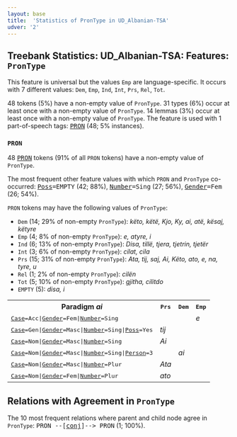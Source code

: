 ```yaml
---
layout: base
title:  'Statistics of PronType in UD_Albanian-TSA'
udver: '2'
---
```


## Treebank Statistics: UD_Albanian-TSA: Features: `PronType`

This feature is universal but the values `Emp` are language-specific.
It occurs with 7 different values: `Dem`, `Emp`, `Ind`, `Int`, `Prs`, `Rel`, `Tot`.

48 tokens (5%) have a non-empty value of `PronType`.
31 types (6%) occur at least once with a non-empty value of `PronType`.
14 lemmas (3%) occur at least once with a non-empty value of `PronType`.
The feature is used with 1 part-of-speech tags: <tt><a href="sq_tsa-pos-PRON.html">PRON</a></tt> (48; 5% instances).

### `PRON`

48 <tt><a href="sq_tsa-pos-PRON.html">PRON</a></tt> tokens (91% of all `PRON` tokens) have a non-empty value of `PronType`.

The most frequent other feature values with which `PRON` and `PronType` co-occurred: <tt><a href="sq_tsa-feat-Poss.html">Poss</a></tt><tt>=EMPTY</tt> (42; 88%), <tt><a href="sq_tsa-feat-Number.html">Number</a></tt><tt>=Sing</tt> (27; 56%), <tt><a href="sq_tsa-feat-Gender.html">Gender</a></tt><tt>=Fem</tt> (26; 54%).

`PRON` tokens may have the following values of `PronType`:

* `Dem` (14; 29% of non-empty `PronType`): <em>këto, këtë, Kjo, Ky, ai, atë, kësaj, këtyre</em>
* `Emp` (4; 8% of non-empty `PronType`): <em>e, atyre, i</em>
* `Ind` (6; 13% of non-empty `PronType`): <em>Disa, tillë, tjera, tjetrin, tjetër</em>
* `Int` (3; 6% of non-empty `PronType`): <em>cilat, cila</em>
* `Prs` (15; 31% of non-empty `PronType`): <em>Ata, tij, saj, Ai, Këto, ato, e, na, tyre, u</em>
* `Rel` (1; 2% of non-empty `PronType`): <em>cilën</em>
* `Tot` (5; 10% of non-empty `PronType`): <em>gjitha, cilitdo</em>
* `EMPTY` (5): <em>disa, i</em>

<table>
  <tr><th>Paradigm <i>ai</i></th><th><tt>Prs</tt></th><th><tt>Dem</tt></th><th><tt>Emp</tt></th></tr>
  <tr><td><tt><tt><a href="sq_tsa-feat-Case.html">Case</a></tt><tt>=Acc</tt>|<tt><a href="sq_tsa-feat-Gender.html">Gender</a></tt><tt>=Fem</tt>|<tt><a href="sq_tsa-feat-Number.html">Number</a></tt><tt>=Sing</tt></tt></td><td></td><td></td><td><em>e</em></td></tr>
  <tr><td><tt><tt><a href="sq_tsa-feat-Case.html">Case</a></tt><tt>=Gen</tt>|<tt><a href="sq_tsa-feat-Gender.html">Gender</a></tt><tt>=Masc</tt>|<tt><a href="sq_tsa-feat-Number.html">Number</a></tt><tt>=Sing</tt>|<tt><a href="sq_tsa-feat-Poss.html">Poss</a></tt><tt>=Yes</tt></tt></td><td><em>tij</em></td><td></td><td></td></tr>
  <tr><td><tt><tt><a href="sq_tsa-feat-Case.html">Case</a></tt><tt>=Nom</tt>|<tt><a href="sq_tsa-feat-Gender.html">Gender</a></tt><tt>=Masc</tt>|<tt><a href="sq_tsa-feat-Number.html">Number</a></tt><tt>=Sing</tt></tt></td><td><em>Ai</em></td><td></td><td></td></tr>
  <tr><td><tt><tt><a href="sq_tsa-feat-Case.html">Case</a></tt><tt>=Nom</tt>|<tt><a href="sq_tsa-feat-Gender.html">Gender</a></tt><tt>=Masc</tt>|<tt><a href="sq_tsa-feat-Number.html">Number</a></tt><tt>=Sing</tt>|<tt><a href="sq_tsa-feat-Person.html">Person</a></tt><tt>=3</tt></tt></td><td></td><td><em>ai</em></td><td></td></tr>
  <tr><td><tt><tt><a href="sq_tsa-feat-Case.html">Case</a></tt><tt>=Nom</tt>|<tt><a href="sq_tsa-feat-Gender.html">Gender</a></tt><tt>=Masc</tt>|<tt><a href="sq_tsa-feat-Number.html">Number</a></tt><tt>=Plur</tt></tt></td><td><em>Ata</em></td><td></td><td></td></tr>
  <tr><td><tt><tt><a href="sq_tsa-feat-Case.html">Case</a></tt><tt>=Nom</tt>|<tt><a href="sq_tsa-feat-Gender.html">Gender</a></tt><tt>=Fem</tt>|<tt><a href="sq_tsa-feat-Number.html">Number</a></tt><tt>=Plur</tt></tt></td><td><em>ato</em></td><td></td><td></td></tr>
</table>

## Relations with Agreement in `PronType`

The 10 most frequent relations where parent and child node agree in `PronType`:
<tt>PRON --[<tt><a href="sq_tsa-dep-conj.html">conj</a></tt>]--> PRON</tt> (1; 100%).

